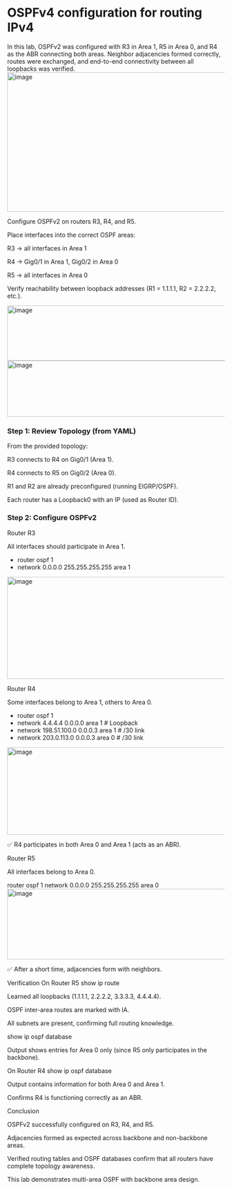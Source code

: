 # OSPFv4 configuration for routing IPv4
In this lab, OSPFv2 was configured with R3 in Area 1, R5 in Area 0, and R4 as the ABR connecting both areas. Neighbor adjacencies formed correctly, routes were exchanged, and end-to-end connectivity between all loopbacks was verified.
<img width="949" height="322" alt="image" src="https://github.com/user-attachments/assets/86035f4b-62a9-4534-bb4a-6e03a37abdd4" />


Configure OSPFv2 on routers R3, R4, and R5.

Place interfaces into the correct OSPF areas:

R3 → all interfaces in Area 1

R4 → Gig0/1 in Area 1, Gig0/2 in Area 0

R5 → all interfaces in Area 0

Verify reachability between loopback addresses (R1 = 1.1.1.1, R2 = 2.2.2.2, etc.).

<img width="874" height="127" alt="image" src="https://github.com/user-attachments/assets/6139ef8a-a5ff-45db-9e18-1a81eb0d1c5c" />
<img width="865" height="130" alt="image" src="https://github.com/user-attachments/assets/a91264a0-bd45-4c8d-a47a-60930bf90714" />

### Step 1: Review Topology (from YAML)

From the provided topology:

R3 connects to R4 on Gig0/1 (Area 1).

R4 connects to R5 on Gig0/2 (Area 0).

R1 and R2 are already preconfigured (running EIGRP/OSPF).

Each router has a Loopback0 with an IP (used as Router ID).

### Step 2: Configure OSPFv2
Router R3

All interfaces should participate in Area 1.

- router ospf 1
- network 0.0.0.0 255.255.255.255 area 1
<img width="787" height="236" alt="image" src="https://github.com/user-attachments/assets/783f9db9-779d-4c05-a0ec-bba3238db63b" />

Router R4

Some interfaces belong to Area 1, others to Area 0.

- router ospf 1
- network 4.4.4.4 0.0.0.0 area 1        # Loopback
- network 198.51.100.0 0.0.0.3 area 1     # /30 link
- network 203.0.113.0 0.0.0.3 area 0    # /30 link
<img width="784" height="202" alt="image" src="https://github.com/user-attachments/assets/10d68376-53a2-4d87-b730-c823ea417f7a" />


✅ R4 participates in both Area 0 and Area 1 (acts as an ABR).

Router R5

All interfaces belong to Area 0.

router ospf 1
 network 0.0.0.0 255.255.255.255 area 0
<img width="763" height="163" alt="image" src="https://github.com/user-attachments/assets/82cb96f4-c430-4735-8394-b29a2cd58b59" />


✅ After a short time, adjacencies form with neighbors.

Verification
On Router R5
show ip route


Learned all loopbacks (1.1.1.1, 2.2.2.2, 3.3.3.3, 4.4.4.4).

OSPF inter-area routes are marked with IA.

All subnets are present, confirming full routing knowledge.

show ip ospf database


Output shows entries for Area 0 only (since R5 only participates in the backbone).

On Router R4
show ip ospf database


Output contains information for both Area 0 and Area 1.

Confirms R4 is functioning correctly as an ABR.

Conclusion

OSPFv2 successfully configured on R3, R4, and R5.

Adjacencies formed as expected across backbone and non-backbone areas.

Verified routing tables and OSPF databases confirm that all routers have complete topology awareness.







This lab demonstrates multi-area OSPF with backbone area design.
